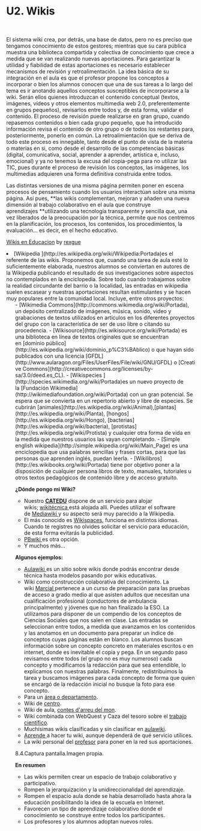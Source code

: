 
# U2. Wikis

 

El sistema wiki crea, por detrás, una base de datos, pero no es preciso que tengamos conocimiento de estos gestores; mientras que su cara pública muestra una biblioteca compartida y colectiva de conocimiento que crece a medida que se van realizando nuevas aportaciones. Para garantizar la utilidad y fiabilidad de estas aportaciones es necesario establecer mecanismos de revisión y retroalimentación. La idea básica de su integración en el aula es que el profesor propone los conceptos a incorporar o bien los alumnos conocen que una de sus tareas a lo largo del tema es ir anotando aquellos conceptos susceptibles de incorporarse a la wiki. Serán ellos quienes introduzcan el contenido conceptual (textos, imágenes, vídeos y otros elementos multimedia web 2.0, preferentemente en grupos pequeños), revisarlos entre todos y, de esta forma, validar el contenido. El proceso de revisión puede realizarse en gran grupo, cuando repasemos contenidos o bien cada grupo pequeño, que ha introducido información revisa el contenido de otro grupo o de todos los restantes para, posteriormente, ponerlo en común. La retroalimientación que se deriva de todo este proceso es innegable, tanto desde el punto de vista de la materia o materias en si, como desde el desarrollo de las competencias básicas (digital, comunicativa, social, aprender a aprender, artística e, incluso, emocional) y ya no tenemos la excusa del copia-pega para no utilizar las TIC, pues durante el proceso de revisión los conceptos, las imágenes, los multimedias adquieren una forma definitiva construida entre todos.

Las distintas versiones de una misma página permiten poner en escena procesos de pensamiento cuando los usuarios interactúan sobre una misma página. Así pues, **las wikis complementan, mejoran y añaden una nueva dimensión al trabajo colaborativo en el aula que construye aprendizajes **utilizando una tecnología transparente y sencilla que, una vez liberados de la preocupación por la técnica, permite que nos centremos en la planificación, los procesos, los contenidos, los procedimientos, la evaluación... es decir, en el hecho educativo.

[Wikis en Educacion](http://www.scribd.com/doc/36615552/Wikis-en-Educacion) by [rexgue](http://es.scribd.com/rexgue)

<li>[Wikipedia ](http://es.wikipedia.org/wiki/Wikipedia:Portada)es el referente de las wikis. Proponemos que, cuando una tarea de aula esté lo suficientemente elaborada, nuestros alumnos se conviertan en autores de la Wikipedia publicando el resultado de sus investigaciones sobre aspectos no contemplados en la enciclopedia. Sobre todo cuando trabajamos sobre la realidad circundante del barrio o la localidad, las entradas en wikipedia suelen escasear y nuestras aportaciones resultan estimulantes y se hacen muy populares entre la comunidad local. Incluye, entre otros proyectos: <br/>
<ul>
- [Wikimedia Commons](http://commons.wikimedia.org/wiki/Portada), un depósito centralizado de imágenes, música, sonido, video y grabaciones de textos utilizados en artículos en los diferentes proyectos del grupo con la característica de ser de uso libre o citando su procedencia.
- [Wikisource](http://es.wikisource.org/wiki/Portada) es una biblioteca en línea de textos originales que se encuentran en [dominio público](http://es.wikipedia.org/wiki/dominio_p%C3%BAblico) o que hayan sido publicados con una licencia [GFDL](http://www.aularagon.org/Files/UserFiles/File/wiki/GNU/GFDL) o [Creative Commons](http://creativecommons.org/licenses/by-sa/3.0/deed.es_CL).
- [Wikispecies ](http://species.wikimedia.org/wiki/Portada)es un nuevo proyecto de la [Fundación Wikimedia](http://wikimediafoundation.org/wiki/Portada) con un gran potencial. Se espera que se convierta en un repertorio abierto y libre de especies. Se cubrirán [animales](http://es.wikipedia.org/wiki/Animal),[plantas](http://es.wikipedia.org/wiki/Planta), [hongos](http://es.wikipedia.org/wiki/Hongo), [bacterias](http://es.wikipedia.org/wiki/bacteria), [protistas](http://es.wikipedia.org/wiki/Protista) y cualquier otra forma de vida en la medida que nuestros usuarios las vayan completando.
- [Simple english wikipedia](http://simple.wikipedia.org/wiki/Main_Page) es una enciclopedia que usa palabras sencillas y frases cortas, para que las personas que aprenden inglés, puedan leerla.
- [Wikilibros](http://es.wikibooks.org/wiki/Portada) tiene por objetivo poner a la disposición de cualquier persona libros de texto, manuales, tutoriales u otros textos pedagógicos de contenido libre y de acceso gratuito.

**¿Dónde pongo mi Wiki?**

- Nuestro **[CATEDU](http://www.catedu.es/webcatedu/index.php?option=com_content&amp;view=article&amp;id=155)** dispone de un servicio para alojar wikis; [wikitécnica ](http://www.catedu.es/wikitecnica/index.php/P%C3%A1gina_Principal)está alojada allí. Puedes utilizar el software de [Mediawiki ](http://www.mediawiki.org/wiki/MediaWiki)y su aspecto será muy parecido a la Wikipedia.
- El más conocido es [Wikispaces](http://www.wikispaces.com/), funciona en distintos idiomas. Cuando te registres no olvides solicitar el servicio para educación, de esta forma evitarás la publicidad.
- [PBwiki ](http://www.genbeta.com/web/pbwiki-20-beta-monta-tu-propio-wiki)es otra opción.
- Y muchos más...

**Algunos ejemplos:**

- [Aulawiki ](http://aulablog21.wikispaces.com/EduWikis)es un sitio sobre wikis donde podrás encontrar desde técnica hasta modelos pasando por wikis educativas.
- Wiki como construcción colaborativa del conocimiento. La wiki [Marcial ](http://marcial.wikispaces.com/)pertenece a un curso de preparación para las pruebas de acceso a grado medio al que asisten adultos que necesitan una cualificación profesional (conductores de ambulancia principalmente) y jóvenes que no han finalizado la ESO. La utilizamos para disponer de un compendio de los conceptos de Ciencias Sociales que nos salen en clase. Las entradas se seleccionan entre todos, a medida que avanzamos en los contenidos y las anotamos en un documento para preparar un índice de conceptos cuyas páginas están en blanco. Los alumnos buscan información sobre un concepto concreto en materiales escritos o en internet, donde es inevitable el copia y pega. En un segundo paso revisamos entre todos (el grupo no es muy numeroso) cada concepto y modificamos la redacción para que sea entendible, lo explicamos con nuestras palabras. Finalmente, redistribuimos la tarea y buscamos imágenes para cada concepto de forma que quien se encargó de la redacción inicial no busque la foto para ese concepto.
- Para un [área o departamento](http://www.rafaelrobles.com/wiki/index.php?title=P%C3%A1gina_Principal).
- Wiki de [centro](http://www.juntadeandalucia.es/averroes/~04001205/pmwiki/pmwiki.php).
- Wiki de aula, [contes d'arreu del mon](http://contesdelmon.wikispaces.com/Presentaci%C3%B3).
- Wiki combinada con WebQuest y Caza del tesoro sobre el [trabajo científico](http://www.juntadeandalucia.es/averroes/~04001205/pmwiki/pmwiki.php?n=Fyq.ElTrabajoCient%edfico).
- Muchísimas wikis clasificadas y sin clasificar en [aulawiki](http://aulablog21.wikispaces.com/EduWikis).
- [Aprende ](http://aulablog21.wikispaces.com/TALLER+DE+WIKIS)a hacer tu wiki, aunque dependerá de qué servicio utilices.
- La wiki personal del [profesor](http://jr20.wikispaces.com/) para poner en la red sus aportaciones.

8.4.Captura pantalla.Imagen propia.

**En resumen**

- Las wikis permiten crear un espacio de trabajo colaborativo y participativo.
- Rompen la jerarquización y la unidireccionalidad del aprendizaje.
- Rompen el espacio aula donde se había desarrollado hasta ahora la educación posibilitando la idea de la escuela en Internet.
- Favorecen un tipo de aprendizaje colaborativo donde el conocimiento se construye entre todos los participantes.
- Los profesores y los alumnos adoptan nuevos roles.

